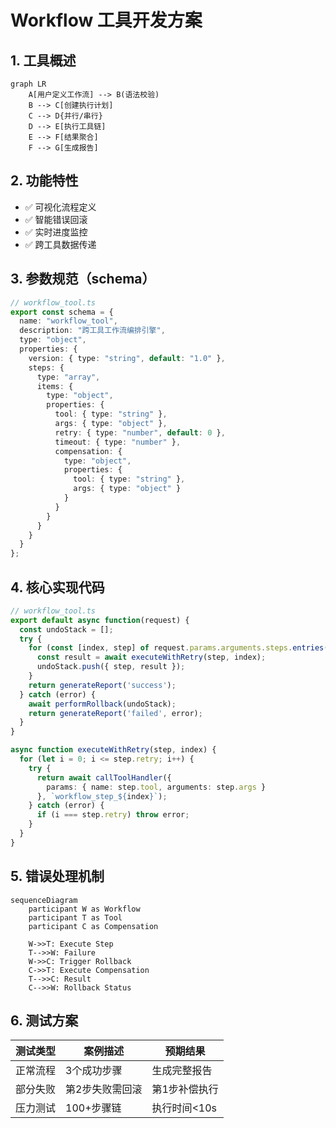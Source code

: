 # Workflow 工具开发方案

## 1. 工具概述
```mermaid
graph LR
    A[用户定义工作流] --> B(语法校验)
    B --> C[创建执行计划]
    C --> D{并行/串行}
    D --> E[执行工具链]
    E --> F[结果聚合]
    F --> G[生成报告]
```

## 2. 功能特性
- ✅ 可视化流程定义
- ✅ 智能错误回滚
- ✅ 实时进度监控
- ✅ 跨工具数据传递

## 3. 参数规范（schema）
```typescript
// workflow_tool.ts
export const schema = {
  name: "workflow_tool",
  description: "跨工具工作流编排引擎",
  type: "object",
  properties: {
    version: { type: "string", default: "1.0" },
    steps: {
      type: "array",
      items: {
        type: "object",
        properties: {
          tool: { type: "string" },
          args: { type: "object" },
          retry: { type: "number", default: 0 },
          timeout: { type: "number" },
          compensation: {
            type: "object",
            properties: {
              tool: { type: "string" },
              args: { type: "object" }
            }
          }
        }
      }
    }
  }
};
```

## 4. 核心实现代码
```typescript
// workflow_tool.ts
export default async function(request) {
  const undoStack = [];
  try {
    for (const [index, step] of request.params.arguments.steps.entries()) {
      const result = await executeWithRetry(step, index);
      undoStack.push({ step, result });
    }
    return generateReport('success');
  } catch (error) {
    await performRollback(undoStack);
    return generateReport('failed', error);
  }
}

async function executeWithRetry(step, index) {
  for (let i = 0; i <= step.retry; i++) {
    try {
      return await callToolHandler({
        params: { name: step.tool, arguments: step.args }
      }, `workflow_step_${index}`);
    } catch (error) {
      if (i === step.retry) throw error;
    }
  }
}
```

## 5. 错误处理机制
```mermaid
sequenceDiagram
    participant W as Workflow
    participant T as Tool
    participant C as Compensation
    
    W->>T: Execute Step
    T-->>W: Failure
    W->>C: Trigger Rollback
    C->>T: Execute Compensation
    T-->>C: Result
    C-->>W: Rollback Status
```

## 6. 测试方案
| 测试类型 | 案例描述 | 预期结果 |
|---------|---------|---------|
| 正常流程 | 3个成功步骤 | 生成完整报告 |
| 部分失败 | 第2步失败需回滚 | 第1步补偿执行 |
| 压力测试 | 100+步骤链 | 执行时间<10s |

